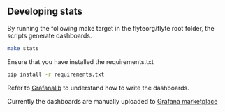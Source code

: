 ## Developing stats

By running the following make target in the flyteorg/flyte root folder, the scripts generate dashboards.

```bash
make stats
```

Ensure that you have installed the requirements.txt

```bash
pip install -r requirements.txt
```

Refer to [Grafanalib](https://github.com/weaveworks/grafanalib) to understand
how to write the dashboards.

Currently the dashboards are manually uploaded to [Grafana marketplace](https://grafana.com/grafana/dashboards?search=flyte)
